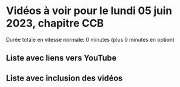 
# Vidéos à voir pour le lundi 05 juin 2023, chapitre CCB

Durée totale en vitesse normale: 0 minutes (plus 0 minutes en option)

## Liste avec liens vers YouTube


## Liste avec inclusion des vidéos

